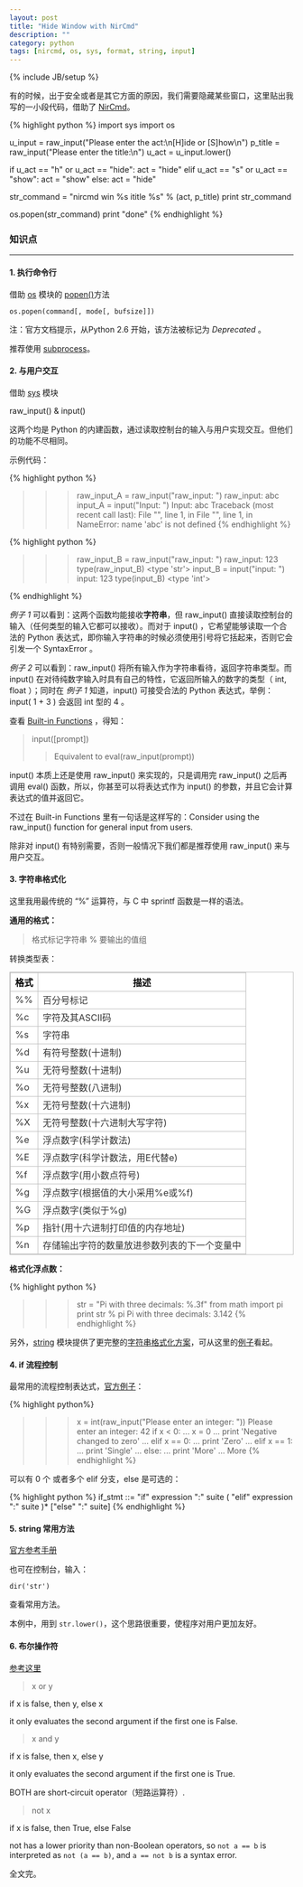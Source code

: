 ```yaml
---
layout: post
title: "Hide Window with NirCmd"
description: ""
category: python
tags: [nircmd, os, sys, format, string, input]
---
```

{% include JB/setup %}

有的时候，出于安全或者是其它方面的原因，我们需要隐藏某些窗口，这里贴出我写的一小段代码，借助了 [NirCmd](http://www.nirsoft.net/utils/nircmd.html)。

{% highlight python %}
import sys
import os

u_input =  raw_input("Please enter the act:\n[H]ide or [S]how\n")
p_title =  raw_input("Please enter the title:\n")
u_act   =  u_input.lower()

if u_act == "h" or u_act == "hide":
	act = "hide"
elif u_act == "s" or u_act == "show":
	act = "show"
else:
	act = "hide"

str_command = "nircmd win %s ititle %s" % (act, p_title)
print str_command

os.popen(str_command)
print "done"
{% endhighlight %}


### 知识点
----


#### 1. 执行命令行

借助 [os](http://docs.python.org/2.7/library/os.html) 模块的 [popen()](http://docs.python.org/2.7/library/os.html#os.popen)方法

`os.popen(command[, mode[, bufsize]])`

注：官方文档提示，从Python 2.6 开始，该方法被标记为 *Deprecated* 。

推荐使用 [subprocess](http://docs.python.org/2.7/library/subprocess.html#module-subprocess)。

####  2. 与用户交互

借助 [sys](http://docs.python.org/2.7/library/sys.html) 模块

raw_input() & input()

这两个均是 Python 的内建函数，通过读取控制台的输入与用户实现交互。但他们的功能不尽相同。

示例代码：

{% highlight python %}
>>> raw_input_A = raw_input("raw_input: ")
 raw_input: abc
 >>> input_A = input("Input: ")
Input: abc
Traceback (most recent call last):
  File "<stdin>", line 1, in <module>
  File "<string>", line 1, in <module>
NameError: name 'abc' is not defined
{% endhighlight %}

{% highlight python %}
>>> raw_input_B = raw_input("raw_input: ")
 raw_input: 123
  >>> type(raw_input_B)
  <type 'str'>
 >>> input_B = input("input: ")
 input: 123
 >>> type(input_B)
 <type 'int'>
 >>>
{% endhighlight %}

*例子 1* 可以看到：这两个函数均能接收**字符串**，但 raw_input() 直接读取控制台的输入（任何类型的输入它都可以接收）。而对于 input() ，它希望能够读取一个合法的 Python 表达式，即你输入字符串的时候必须使用引号将它括起来，否则它会引发一个 SyntaxError 。

*例子 2* 可以看到：raw_input() 将所有输入作为字符串看待，返回字符串类型。而 input() 在对待纯数字输入时具有自己的特性，它返回所输入的数字的类型（ int, float ）；同时在 *例子 1* 知道，input() 可接受合法的 Python 表达式，举例：input( 1 + 3 ) 会返回 int 型的 4 。

查看 [Built-in Functions](http://docs.python.org/2/library/functions.html?highlight=input#built-in-functions) ，得知：


>input(\[prompt])
>>Equivalent to eval(raw_input(prompt))

input() 本质上还是使用 raw_input() 来实现的，只是调用完 raw_input() 之后再调用 eval() 函数，所以，你甚至可以将表达式作为 input() 的参数，并且它会计算表达式的值并返回它。

不过在 Built-in Functions 里有一句话是这样写的：Consider using the raw_input() function for general input from users.

除非对 input() 有特别需要，否则一般情况下我们都是推荐使用 raw_input() 来与用户交互。

#### 3. 字符串格式化

这里我用最传统的 “%” 运算符，与 C 中 sprintf 函数是一样的语法。

**通用的格式：**

>格式标记字符串 % 要输出的值组

转换类型表：

<table border="1" style="margin:0px;padding:0px;border:1px solid #C0C0C0;color:#333333;background-color:#FFFFFF;">
	<tbody>
		<tr>
			<th style="color:#000000;border:1px solid #C0C0C0;">
				格式
			</th>
			<th style="color:#000000;border:1px solid #C0C0C0;">
				描述
			</th>
		</tr>
	</tbody>
	<tbody>
		<tr>
			<td style="border:1px solid #C0C0C0;">
				%%
			</td>
			<td style="border:1px solid #C0C0C0;">
				百分号标记
			</td>
		</tr>
		<tr>
			<td style="border:1px solid #C0C0C0;">
				%c
			</td>
			<td style="border:1px solid #C0C0C0;">
				字符及其ASCII码
			</td>
		</tr>
		<tr>
			<td style="border:1px solid #C0C0C0;">
				%s
			</td>
			<td style="border:1px solid #C0C0C0;">
				字符串
			</td>
		</tr>
		<tr>
			<td style="border:1px solid #C0C0C0;">
				%d
			</td>
			<td style="border:1px solid #C0C0C0;">
				有符号整数(十进制)
			</td>
		</tr>
		<tr>
			<td style="border:1px solid #C0C0C0;">
				%u
			</td>
			<td style="border:1px solid #C0C0C0;">
				无符号整数(十进制)
			</td>
		</tr>
		<tr>
			<td style="border:1px solid #C0C0C0;">
				%o
			</td>
			<td style="border:1px solid #C0C0C0;">
				无符号整数(八进制)
			</td>
		</tr>
		<tr>
			<td style="border:1px solid #C0C0C0;">
				%x
			</td>
			<td style="border:1px solid #C0C0C0;">
				无符号整数(十六进制)
			</td>
		</tr>
		<tr>
			<td style="border:1px solid #C0C0C0;">
				%X
			</td>
			<td style="border:1px solid #C0C0C0;">
				无符号整数(十六进制大写字符)
			</td>
		</tr>
		<tr>
			<td style="border:1px solid #C0C0C0;">
				%e
			</td>
			<td style="border:1px solid #C0C0C0;">
				浮点数字(科学计数法)
			</td>
		</tr>
		<tr>
			<td style="border:1px solid #C0C0C0;">
				%E
			</td>
			<td style="border:1px solid #C0C0C0;">
				浮点数字(科学计数法，用E代替e)
			</td>
		</tr>
		<tr>
			<td style="border:1px solid #C0C0C0;">
				%f
			</td>
			<td style="border:1px solid #C0C0C0;">
				浮点数字(用小数点符号)
			</td>
		</tr>
		<tr>
			<td style="border:1px solid #C0C0C0;">
				%g
			</td>
			<td style="border:1px solid #C0C0C0;">
				浮点数字(根据值的大小采用%e或%f)
			</td>
		</tr>
		<tr>
			<td style="border:1px solid #C0C0C0;">
				%G
			</td>
			<td style="border:1px solid #C0C0C0;">
				浮点数字(类似于%g)
			</td>
		</tr>
		<tr>
			<td style="border:1px solid #C0C0C0;">
				%p
			</td>
			<td style="border:1px solid #C0C0C0;">
				指针(用十六进制打印值的内存地址)
			</td>
		</tr>
		<tr>
			<td style="border:1px solid #C0C0C0;">
				%n
			</td>
			<td style="border:1px solid #C0C0C0;">
				存储输出字符的数量放进参数列表的下一个变量中
			</td>
		</tr>
	</tbody>
</table>  


**格式化浮点数：**

{% highlight python %}
>>> str = "Pi with three decimals: %.3f"
>>> from math import pi
>>> print str % pi
Pi with three decimals: 3.142
{% endhighlight %}

另外，[string](http://docs.python.org/2/library/string.html) 模块提供了更完整的[字符串格式化方案](http://docs.python.org/2/library/string.html#string-formatting)，可从这里的[例子](http://docs.python.org/2/library/string.html#format-examples)看起。

#### 4. if 流程控制

最常用的流程控制表达式，[官方例子](http://docs.python.org/2/tutorial/controlflow.html#if-statements)：

{% highlight python%}
>>> x = int(raw_input("Please enter an integer: "))
Please enter an integer: 42
>>> if x < 0:
...      x = 0
...      print 'Negative changed to zero'
... elif x == 0:
...      print 'Zero'
... elif x == 1:
...      print 'Single'
... else:
...      print 'More'
...
More
{% endhighlight %}

可以有 0 个 或者多个 elif 分支，else 是可选的：

{% highlight python %}
if_stmt ::=  "if" expression ":" suite
             ( "elif" expression ":" suite )*
             ["else" ":" suite]
{% endhighlight %}

#### 5. string 常用方法

[官方参考手册](http://docs.python.org/2/library/stdtypes.html#string-methods)

也可在控制台，输入：

`dir('str')`

查看常用方法。

本例中，用到 `str.lower()`，这个思路很重要，使程序对用户更加友好。

#### 6. 布尔操作符


[参考这里](http://docs.python.org/2/library/stdtypes.html#boolean-operations-and-or-not)

>x or y	

if x is false, then y, else x

it only evaluates the second argument if the first one is False.

>x and y	

if x is false, then x, else y

it only evaluates the second argument if the first one is True.

BOTH are short-circuit operator（短路运算符）.

>not x	

if x is false, then True, else False

not has a lower priority than non-Boolean operators, so `not a == b` is interpreted as `not (a == b)`, and `a == not b` is a syntax error.

全文完。
 











